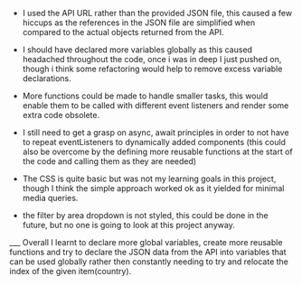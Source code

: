 - I used the API URL rather than the provided JSON file, this caused a few hiccups as the references in the JSON file are simplified when compared to the actual objects returned from the API.

- I should have declared more variables globally as this caused headached throughout the code, once i was in deep I just pushed on, though i think some refactoring would help to remove excess variable declarations.

- More functions could be made to handle smaller tasks, this would enable them to be called with different event listeners and render some extra code obsolete.

- I still need to get a grasp on async, await principles in order to not have to repeat eventListeners to dynamically added components (this could also be overcome by the defining more reusable functions at the start of the code and calling them as they are needed)

- The CSS is quite basic but was not my learning goals in this project, though I think the simple approach worked ok as it yielded for minimal media queries.

- the filter by area dropdown is not styled, this could be done in the future, but no one is going to look at this project anyway.

___ Overall I learnt to declare more global variables, create more reusable functions and try to declare the JSON data from the API into variables that can be used globally rather then constantly needing to try and relocate the index of the given item(country).